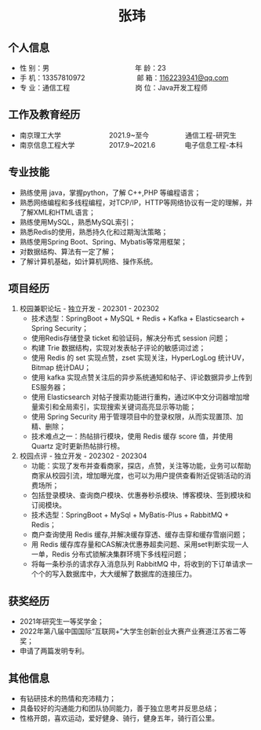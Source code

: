  <center>
     <h1>张玮</h1>
 </center>

## 个人信息 

* 性 别：男&emsp;&emsp;&emsp;&emsp;&emsp;&emsp;&emsp;&emsp;&emsp;&emsp;&emsp;&emsp;&ensp;年 龄：23  
* 手 机：13357810972 &emsp;&emsp;&emsp;&emsp;&emsp;&emsp;&emsp;    邮 箱：1162239341@qq.com    
* 专 业：通信工程 &emsp;&emsp;&emsp;&emsp;&emsp;&emsp;&emsp;&emsp;&emsp; 岗 位：Java开发工程师

## 工作及教育经历
       
* 南京理工大学&emsp;&emsp;&emsp;&emsp;&emsp;&emsp;&emsp;2021.9~至今&emsp;&emsp;&emsp;&emsp;&ensp;&ensp; 通信工程-研究生         
* 南京信息工程大学&emsp;&emsp;&emsp;&emsp;&emsp;2017.9~2021.6&emsp;&emsp;&emsp;&emsp; 电子信息工程-本科  

## 专业技能

* 熟练使用 java，掌握python，了解 C++,PHP 等编程语言；
* 熟悉网络编程和多线程编程，对TCP/IP，HTTP等网络协议有一定的理解，并了解XML和HTML语言；
* 熟练使用MySQL，熟悉MySQL索引；
* 熟悉Redis的使用，熟悉持久化和过期淘汰策略；
* 熟练使用Spring Boot、Spring、Mybatis等常用框架；
* 对数据结构、算法有一定了解；
* 了解计算机基础，如计算机网络、操作系统。

## 项目经历

1. 校园兼职论坛 - 独立开发 - 202301 - 202302
    * 技术选型：SpringBoot + MySQL + Redis + Kafka + Elasticsearch + Spring Security；
    * 使用Redis存储登录 ticket 和验证码，解决分布式 session 问题；
    * 构建 Trie 数据结构，实现对发表帖子评论的敏感词过滤；
    * 使用 Redis 的 set 实现点赞，zset 实现关注，HyperLogLog 统计UV，Bitmap 统计DAU；
    * 使用 kafka 实现点赞关注后的异步系统通知和帖子、评论数据异步上传到ES服务器；
    * 使用 Elasticsearch 对帖子搜索功能进行重构，通过IK中文分词器增加增量索引和全局索引，实现搜索关键词高亮显示等功能；
    * 使用 Spring Security 用于管理项目中的登录权限，从而实现置顶、加精、删除；
    * 技术难点之一：热帖排行模块，使用 Redis 缓存 score 值，并使用 Quartz 定时更新热帖排行榜。
2. 校园点评 - 独立开发 - 202302 - 202304
    * 功能：实现了发布并查看商家，探店，点赞，关注等功能，业务可以帮助商家从校园引流，增加曝光度，也可以为用户提供查看附近促销活动的消费场所；
    * 包括登录模块、查询商户模块、优惠券秒杀模块、博客模块、签到模块和订阅模块。
    * 技术选型：SpringBoot + MySql + MyBatis-Plus + RabbitMQ + Redis；
    * 商户查询使用 Redis 缓存,并解决缓存穿透、缓存击穿和缓存雪崩问题；
    * 用 Redis 缓存库存量和CAS解决优惠券超卖问题、采用set判断实现一人一单，Redis 分布式锁解决集群环境下多线程问题；
    * 将每一条秒杀的请求存入消息队列 RabbitMQ 中，将收到的下订单请求一个个的写入数据库中，大大缓解了数据库的连接压力。


## 获奖经历
* 2021年研究生一等奖学金；
* 2022年第八届中国国际“互联网+”大学生创新创业大赛产业赛道江苏省二等奖；
* 申请了两篇发明专利。

## 其他信息 
* 有钻研技术的热情和充沛精力；
* 具备较好的沟通能力和团队协同能力，善于独立思考并反思总结；
* 性格开朗，喜欢运动，爱好健身、骑行，健身五年，骑行百公里。 
